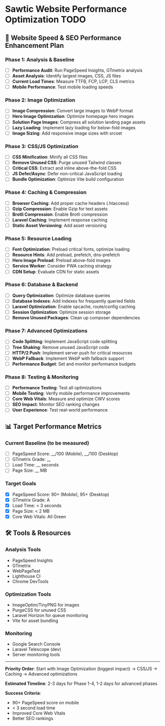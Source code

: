 # Sawtic Website Performance Optimization TODO

## 🚀 Website Speed & SEO Performance Enhancement Plan

### **Phase 1: Analysis & Baseline** 
- [ ] **Performance Audit**: Run PageSpeed Insights, GTmetrix analysis
- [ ] **Asset Analysis**: Identify largest images, CSS, JS files
- [ ] **Current Load Times**: Measure TTFB, FCP, LCP, CLS metrics
- [ ] **Mobile Performance**: Test mobile loading speeds

### **Phase 2: Image Optimization** 
- [ ] **Image Compression**: Convert large images to WebP format
- [ ] **Hero Image Optimization**: Optimize homepage hero images
- [ ] **Solution Page Images**: Compress all solution landing page assets
- [ ] **Lazy Loading**: Implement lazy loading for below-fold images
- [ ] **Image Sizing**: Add responsive image sizes with srcset

### **Phase 3: CSS/JS Optimization**
- [ ] **CSS Minification**: Minify all CSS files
- [ ] **Remove Unused CSS**: Purge unused Tailwind classes
- [ ] **Critical CSS**: Extract and inline above-the-fold CSS
- [ ] **JS Defer/Async**: Defer non-critical JavaScript loading
- [ ] **Bundle Optimization**: Optimize Vite build configuration

### **Phase 4: Caching & Compression**
- [ ] **Browser Caching**: Add proper cache headers (.htaccess)
- [ ] **Gzip Compression**: Enable Gzip for text assets
- [ ] **Brotli Compression**: Enable Brotli compression
- [ ] **Laravel Caching**: Implement response caching
- [ ] **Static Asset Versioning**: Add asset versioning

### **Phase 5: Resource Loading**
- [ ] **Font Optimization**: Preload critical fonts, optimize loading
- [ ] **Resource Hints**: Add preload, prefetch, dns-prefetch
- [ ] **Hero Image Preload**: Preload above-fold images
- [ ] **Service Worker**: Consider PWA caching strategy
- [ ] **CDN Setup**: Evaluate CDN for static assets

### **Phase 6: Database & Backend**
- [ ] **Query Optimization**: Optimize database queries
- [ ] **Database Indexes**: Add indexes for frequently queried fields
- [ ] **Laravel Optimization**: Enable opcache, route/config caching
- [ ] **Session Optimization**: Optimize session storage
- [ ] **Remove Unused Packages**: Clean up composer dependencies

### **Phase 7: Advanced Optimizations**
- [ ] **Code Splitting**: Implement JavaScript code splitting
- [ ] **Tree Shaking**: Remove unused JavaScript code
- [ ] **HTTP/2 Push**: Implement server push for critical resources
- [ ] **WebP Fallback**: Implement WebP with fallback support
- [ ] **Performance Budget**: Set and monitor performance budgets

### **Phase 8: Testing & Monitoring**
- [ ] **Performance Testing**: Test all optimizations
- [ ] **Mobile Testing**: Verify mobile performance improvements
- [ ] **Core Web Vitals**: Measure and optimize CWV scores
- [ ] **SEO Impact**: Monitor SEO ranking changes
- [ ] **User Experience**: Test real-world performance

## 📊 Target Performance Metrics

### **Current Baseline** (to be measured)
- [ ] PageSpeed Score: __/100 (Mobile), __/100 (Desktop)
- [ ] GTmetrix Grade: __
- [ ] Load Time: __ seconds
- [ ] Page Size: __ MB

### **Target Goals**
- [x] PageSpeed Score: 90+ (Mobile), 95+ (Desktop)
- [x] GTmetrix Grade: A
- [x] Load Time: < 3 seconds
- [x] Page Size: < 2 MB
- [x] Core Web Vitals: All Green

## 🛠️ Tools & Resources

### **Analysis Tools**
- PageSpeed Insights
- GTmetrix
- WebPageTest
- Lighthouse CI
- Chrome DevTools

### **Optimization Tools**
- ImageOptim/TinyPNG for images
- PurgeCSS for unused CSS
- Laravel Horizon for queue monitoring
- Vite for asset bundling

### **Monitoring**
- Google Search Console
- Laravel Telescope (dev)
- Server monitoring tools

---

**Priority Order**: Start with Image Optimization (biggest impact) → CSS/JS → Caching → Advanced optimizations

**Estimated Timeline**: 2-3 days for Phase 1-4, 1-2 days for advanced phases

**Success Criteria**: 
- 90+ PageSpeed score on mobile
- < 3 second load time
- Improved Core Web Vitals
- Better SEO rankings